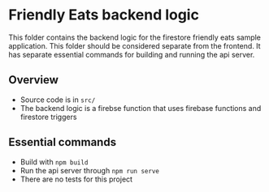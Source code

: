 # Friendly Eats backend logic

This folder contains the backend logic for the firestore friendly eats sample application. This folder should be considered separate from the frontend. It has separate essential commands for building and running the api server.

## Overview 
- Source code is in `src/`
- The backend logic is a firebse function that uses firebase functions and firestore triggers

## Essential commands
- Build with `npm build`
- Run the api server through `npm run serve`
- There are no tests for this project